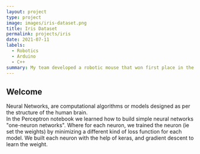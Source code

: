 ```yaml
---
layout: project
type: project
image: images/iris-dataset.png
title: Iris Dataset
permalink: projects/iris
date: 2021-07-11
labels:
  - Robotics
  - Arduino
  - C++
summary: My team developed a robotic mouse that won first place in the 2015 UH Micromouse competition.
---
```


## Welcome
Neural Networks, are computational algorithms or models designed as per the structure of the human brain.  
In the Perceptron notebook we learned how to build simple neural networks "one-neuron networks". Where for each neuron, we trained the neuron (ie set the weights) by minimizing a different kind of loss function for each model. We built each neuron with the help of keras, and gradient descent to learn the weight.
